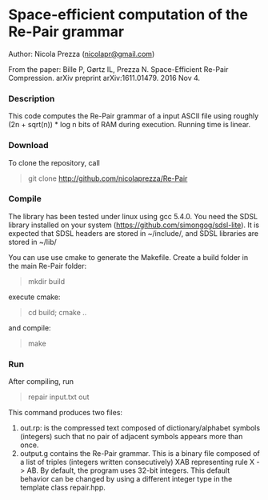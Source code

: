 Space-efficient computation of the Re-Pair grammar
===============
Author: Nicola Prezza (nicolapr@gmail.com)

From the paper: Bille P, Gørtz IL, Prezza N. Space-Efficient Re-Pair Compression. arXiv preprint arXiv:1611.01479. 2016 Nov 4.

### Description

This code computes the Re-Pair grammar of a input ASCII file using roughly (2n + sqrt(n)) * log n bits of RAM during execution. Running time is linear. 

### Download

To clone the repository, call

> git clone http://github.com/nicolaprezza/Re-Pair

### Compile

The library has been tested under linux using gcc 5.4.0. You need the SDSL library installed on your system (https://github.com/simongog/sdsl-lite). It is expected that SDSL headers are stored in ~/include/, and SDSL libraries are stored in ~/lib/

You can use use cmake to generate the Makefile. Create a build folder in the main Re-Pair folder:

> mkdir build

execute cmake:

> cd build; cmake ..

and compile:

> make

### Run

After compiling, run 

>  repair input.txt out

This command produces two files: 

1. out.rp: is the compressed text composed of dictionary/alphabet symbols (integers) such that no pair of adjacent symbols appears more than once.
2. output.g contains the Re-Pair grammar. This is a binary file composed of a list of triples (integers written consecutively) XAB representing rule X -> AB. By default, the program uses 32-bit integers. This default behavior can be changed by using a different integer type in the template class repair.hpp.
